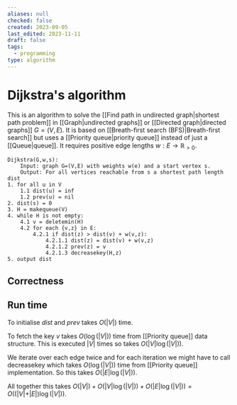 ```yaml
---
aliases: null
checked: false
created: 2023-09-05
last_edited: 2023-11-11
draft: false
tags:
  - programming
type: algorithm
---
```

# Dijkstra's algorithm

This is an algorithm to solve the [[Find path in undirected graph|shortest path problem]] in [[Graph|undirected graphs]] or [[Directed graph|directed graphs]] $G = (V,E)$. It is based on [[Breath-first search (BFS)|Breath-first search]] but uses a [[Priority queue|priority queue]] instead of just a [[Queue|queue]]. It requires positive edge lengths $w: E \rightarrow \mathbb{R}_{>0}$.

```pseudocode
Dijkstra(G,w,s):
	Input: graph G=(V,E) with weights w(e) and a start vertex s.
	Output: For all vertices reachable from s a shortest path length dist
1. for all u in V
	1.1 dist(u) = inf
	1.2 prev(u) = nil
2. dist(s) = 0
3. H = makequeue(V)
4. while H is not empty:
	4.1 v = deletemin(H)
	4.2 for each {v,z} in E:
		4.2.1 if dist(z) > dist(v) + w(v,z):
			4.2.1.1 dist(z) = dist(v) + w(v,z)
			4.2.1.2 prev(z) = v
			4.2.1.3 decreasekey(H,z)
5. output dist
```

## Correctness


## Run time

To initialise $dist$ and $prev$ takes $O(\vert V \vert)$ time.

To fetch the key $v$ takes $O(\log(\vert V \vert))$ time from [[Priority queue]] data structure. This is executed $\vert V \vert$ times so takes $O(\vert V \vert \log(\vert V \vert))$.

We iterate over each edge twice and for each iteration we might have to call decreasekey which takes $O(\log(\vert V \vert))$ time from [[Priority queue]] implementation. So this takes $O(\vert E \vert \log(\vert V \vert))$.

All together this takes $O(\vert V \vert) + O(\vert V \vert \log(\vert V \vert)) + O(\vert E \vert \log(\vert V \vert)) = O((\vert V \vert + \vert E \vert) \log(\vert V \vert))$.
